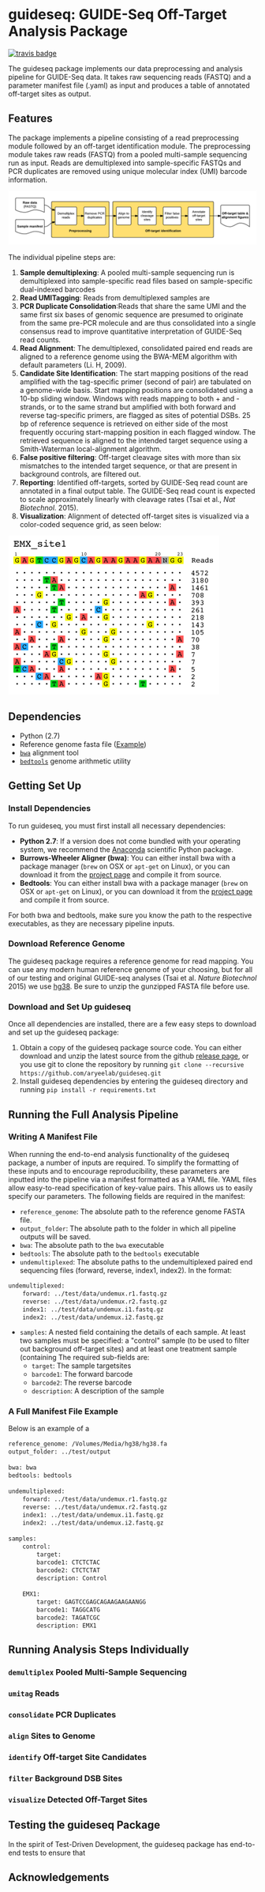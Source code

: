 # guideseq: GUIDE-Seq Off-Target Analysis Package
[![travis badge](https://travis-ci.org/aryeelab/guideseq.svg)](https://travis-ci.org/aryeelab/guideseq)

The guideseq package implements our data preprocessing and analysis pipeline for GUIDE-Seq data. It takes raw sequencing reads (FASTQ) and a parameter manifest file (.yaml) as input and produces a table of annotated off-target sites as output.


## Features


The package implements a pipeline consisting of a read preprocessing module followed by an off-target identification module. The preprocessing module takes raw reads (FASTQ) from a pooled multi-sample sequencing run as input. Reads are demultiplexed into sample-specific FASTQs and PCR duplicates are removed using unique molecular index (UMI) barcode information.

![guideseq_flowchart](guideseq_flowchart.png)

The individual pipeline steps are:

1. **Sample demultiplexing**: A pooled multi-sample sequencing run is demultiplexed into sample-specific read files based on sample-specific dual-indexed barcodes
2. **Read UMITagging**: Reads from demultiplexed samples are 
3. **PCR Duplicate Consolidation**:Reads that share the same UMI and the same first six bases of genomic sequence are presumed to originate from the same pre-PCR molecule and are thus consolidated into a single consensus read to improve quantitative interpretation of GUIDE-Seq read counts.
4. **Read Alignment**: The demultiplexed, consolidated paired end reads are aligned to a reference genome using the BWA-MEM algorithm with default parameters (Li. H, 2009).
5. **Candidate Site Identification**: The start mapping positions of the read amplified with the tag-specific primer (second of pair) are tabulated on a genome-wide basis. Start mapping positions are consolidated using a 10-bp sliding window. Windows with reads mapping to both + and - strands, or to the same strand but amplified with both forward and reverse tag-specific primers, are flagged as sites of potential DSBs. 25 bp of reference sequence is retrieved on either side of the most frequently occuring start-mapping position in each flagged window. The retrieved sequence is aligned to the intended target sequence using a Smith-Waterman local-alignment algorithm. 
6. **False positive filtering**: Off-target cleavage sites with more than six mismatches to the intended target sequence, or that are present in background controls, are filtered out.
7. **Reporting**: Identified off-targets, sorted by GUIDE-Seq read count are annotated in a final output table. The GUIDE-Seq read count is expected to scale approximately linearly with cleavage rates (Tsai et al., *Nat Biotechnol.* 2015).
8. **Visualization**: Alignment of detected off-target sites is visualized via a color-coded sequence grid, as seen below:

![guideseq_flowchart](EMX1_visualization.png)

## Dependencies
* Python (2.7)
* Reference genome fasta file ([Example](<http://ftp.ensembl.org/pub/release-82/fasta/homo_sapiens/dna/Homo_sapiens.GRCh38.dna_sm.primary_assembly.fa.gz>))
* [`bwa`](<http://bio-bwa.sourceforge.net/>) alignment tool
* [`bedtools`](<http://bedtools.readthedocs.org/en/latest/>) genome arithmetic utility

## Getting Set Up

### Install Dependencies

To run guideseq, you must first install all necessary dependencies:

- **Python 2.7**: If a version does not come bundled with your operating system, we recommend the [Anaconda](https://www.continuum.io/downloads) scientific Python package.
- **Burrows-Wheeler Aligner (bwa)**: You can either install bwa with a package manager (`brew` on OSX or `apt-get` on Linux), or you can download it from the [project page](http://bio-bwa.sourceforge.net/) and compile it from source.
- **Bedtools**: You can either install bwa with a package manager (`brew` on OSX or `apt-get` on Linux), or you can download it from the [project page](http://bedtools.readthedocs.org/en/latest/content/installation.html) and compile it from source.

For both bwa and bedtools, make sure you know the path to the respective executables, as they are necessary pipeline inputs.


### Download Reference Genome

The guideseq package requires a reference genome for read mapping. You can use any modern human reference genome of your choosing, but for all of our testing and original GUIDE-seq analyses (Tsai et al. *Nature Biotechnol* 2015) we use [hg38](http://ftp.ensembl.org/pub/release-82/fasta/homo_sapiens/dna/Homo_sapiens.GRCh38.dna_sm.primary_assembly.fa.gz). Be sure to unzip the gunzipped FASTA file before use.

### Download and Set Up guideseq

Once all dependencies are installed, there are a few easy steps to download and set up the guideseq package:

1. Obtain a copy of the guideseq package source code. You can either download and unzip the latest source from the github [release page](https://github.com/aryeelab/guideseq/releases), or you use git to clone the repository by running `git clone --recursive https://github.com/aryeelab/guideseq.git`
2. Install guideseq dependencies by entering the guideseq directory and running `pip install -r requirements.txt`


## Running the Full Analysis Pipeline

### Writing A Manifest File
When running the end-to-end analysis functionality of the guideseq package, a number of inputs are required. To simplify the formatting of these inputs and to encourage reproducibility, these parameters are inputted into the pipeline via a manifest formatted as a YAML file. YAML files allow easy-to-read specification of key-value pairs. This allows us to easily specify our parameters. The following fields are required in the manifest:

- `reference_genome`: The absolute path to the reference genome FASTA file.
- `output_folder`: The absolute path to the folder in which all pipeline outputs will be saved.
- `bwa`: The absolute path to the `bwa` executable
- `bedtools`: The absolute path to the `bedtools` executable
- `undemultiplexed`: The absolute paths to the undemultiplexed paired end sequencing files (forward, reverse, index1, index2). In the format:

```
undemultiplexed:
    forward: ../test/data/undemux.r1.fastq.gz
    reverse: ../test/data/undemux.r2.fastq.gz
    index1: ../test/data/undemux.i1.fastq.gz
    index2: ../test/data/undemux.i2.fastq.gz
```

- `samples`: A nested field containing the details of each sample. At least two samples must be specified: a "control" sample (to be used to filter out background off-target sites) and at least one treatment sample (containing  The required sub-fields are:
	- `target`: The sample targetsites
	- `barcode1`: The forward barcode
	- `barcode2`: The reverse barcode
	- `description`: A description of the sample


### A Full Manifest File Example
Below is an example of a 

```
reference_genome: /Volumes/Media/hg38/hg38.fa
output_folder: ../test/output

bwa: bwa
bedtools: bedtools

undemultiplexed:
    forward: ../test/data/undemux.r1.fastq.gz
    reverse: ../test/data/undemux.r2.fastq.gz
    index1: ../test/data/undemux.i1.fastq.gz
    index2: ../test/data/undemux.i2.fastq.gz

samples:
    control:
        target:
        barcode1: CTCTCTAC
        barcode2: CTCTCTAT
        description: Control

    EMX1:
        target: GAGTCCGAGCAGAAGAAGAANGG
        barcode1: TAGGCATG
        barcode2: TAGATCGC
        description: EMX1
```

## Running Analysis Steps Individually

### `demultiplex` Pooled Multi-Sample Sequencing

### `umitag` Reads

### `consolidate` PCR Duplicates

### `align` Sites to Genome

### `identify` Off-target Site Candidates

### `filter` Background DSB Sites

### `visualize` Detected Off-Target Sites

## Testing the guideseq Package

In the spirit of Test-Driven Development, the guideseq package has end-to-end tests to ensure that 

## Acknowledgements